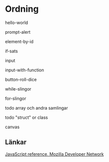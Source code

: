 Ordning
============

hello-world

prompt-alert

element-by-id

if-sats

input

input-with-function

button-roll-dice

while-slingor

for-slingor

todo array och andra samlingar

todo "struct" or class

canvas


Länkar
-----------
[JavaScript reference, Mozilla Developer Network](https://developer.mozilla.org/en-US/docs/Web/JavaScript/Reference)